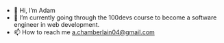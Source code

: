 - 👋 Hi, I’m Adam
- 🌱 I’m currently going through the 100devs course to become a software engineer in web development.
- 📫 How to reach me a.chamberlain04@gmail.com

<!---
AChamberlain04/AChamberlain04 is a ✨ special ✨ repository because its `README.md` (this file) appears on your GitHub profile.
You can click the Preview link to take a look at your changes.
--->
